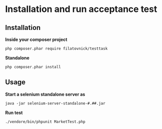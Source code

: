 # Installation and run acceptance test

## Installation

**Inside your composer project**

`php composer.phar require filatovnick/testtask`

**Standalone**

`php composer.phar install`

## Usage

**Start a selenium standalone server as**

`java -jar selenium-server-standalone-#.##.jar`

**Run test**

`./vendore/bin/phpunit MarketTest.php`






